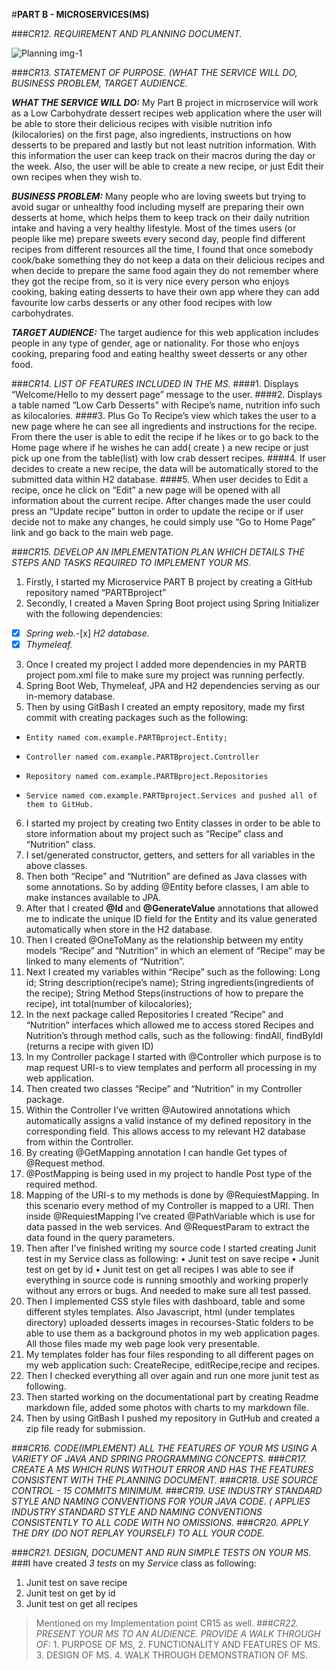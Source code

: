 #**PART B - MICROSERVICES(MS)**

###*CR12. REQUIREMENT AND PLANNING DOCUMENT.*

![Planning img-1](https://user-images.githubusercontent.com/81399590/130353291-72a0df6d-9627-4393-a1e5-df892655e245.jpg)


###*CR13. STATEMENT OF PURPOSE. (WHAT THE SERVICE WILL DO, BUSINESS PROBLEM, TARGET AUDIENCE.*

_**WHAT THE SERVICE WILL DO:**_
My Part B project in microservice will work as a Low Carbohydrate dessert recipes web application where the user will be able to store their delicious recipes with visible nutrition info (kilocalories) on the first page, also ingredients, instructions on how desserts to be prepared and lastly but not least nutrition information. With this information the user can keep track on their macros during the day or the week. Also, the user will be able to create a new recipe, or just Edit their own recipes when they wish to. 

_**BUSINESS PROBLEM:**_ Many people who are loving sweets but trying to avoid sugar or unhealthy food including myself are preparing their own desserts at home, which helps them to keep track on their daily nutrition intake and having a very healthy lifestyle. Most of the times users (or people like me) prepare sweets every second day, people find different recipes from different resources all the time, I found that once somebody cook/bake something they do not keep a data on their delicious recipes and when decide to prepare the same food again they do not remember where they got the recipe from, so it is very nice every person who enjoys cooking, baking eating desserts to have their own app where they can add favourite low carbs desserts or any other food recipes with low carbohydrates.
 
_**TARGET AUDIENCE:**_
The target audience for this web application includes people in any type of gender, age or nationality. For those who enjoys cooking, preparing food and eating healthy sweet desserts or any other food.

###*CR14. LIST OF FEATURES INCLUDED IN THE MS.*
####1. Displays “Welcome/Hello to my dessert page” message to the user.
####2. Displays a table named “Low Carb Desserts” with Recipe’s name, nutrition info such as kilocalories. 
####3. Plus Go To Recipe’s view which takes the user to a new page where he can see all ingredients and instructions for the recipe. From there the user is able to edit the recipe if he likes or to go back to the Home page where if he wishes he can add( create ) a new recipe or just pick up one from the table(list) with low crab dessert recipes.
####4. If user decides to create a new recipe, the data will be automatically stored to the submitted data within H2 database.
####5. When user decides to Edit a recipe, once he click on “Edit” a new page will be opened with all information about the current recipe. After changes made the user could press an “Update recipe” button in order to update the recipe or if user decide not to make any changes, he could simply use “Go to Home Page” link and go back to the main web page. 


###*CR15. DEVELOP AN IMPLEMENTATION PLAN WHICH DETAILS THE STEPS AND TASKS REQUIRED TO IMPLEMENT YOUR MS.*
1.	Firstly, I started my Microservice PART B project by creating a GitHub repository named “PARTBproject”
2.	Secondly, I created a Maven Spring Boot project using Spring Initializer with the following dependencies: 
-[x] _Spring web._-[x] _H2 database._
-[x] _Thymeleaf._
3.	Once I created my project I added more dependencies in my PARTB project pom.xml file to make sure my project was running perfectly. 
4.  Spring Boot Web, Thymeleaf, JPA and H2 dependencies serving as our in-memory database.
5.	Then by using GitBash I created an empty repository, made my first commit with creating packages such as the following:
-     Entity named com.example.PARTBproject.Entity; 
-     Controller named com.example.PARTBproject.Controller
-     Repository named com.example.PARTBproject.Repositories
-     Service named com.example.PARTBproject.Services and pushed all of them to GitHub.

6.	I started my project by creating two Entity classes in order to be able to store information about my project such as “Recipe” class and “Nutrition” class.
7.	I set/generated constructor, getters, and setters for all variables in the above classes.
8.	Then both “Recipe” and “Nutrition” are defined as Java classes with some annotations. So by adding @Entity before classes, I am able to make instances available to JPA. 
9.	After that I created **@Id** and **@GenerateValue** annotations that allowed me to indicate the unique ID field for the Entity and its value generated automatically when store in the H2 database. 
10.	Then I created @OneToMany as the relationship between my entity models “Recipe” and “Nutrition” in which an element of “Recipe” may be linked to many elements of “Nutrition”.
11.	Next I created my variables within “Recipe” such as the following: 
Long id; String description(recipe’s name); String ingredients(ingredients of the recipe); String Method Steps(instructions of how to prepare the recipe), int total(number of kilocalories);
12.	In the next package called Repositories  I created “Recipe” and “Nutrition” interfaces which allowed me to access stored Recipes and Nutrition’s through method calls, such as the following: findAll, findByIdI (returns a recipe with given ID)
13.	In my Controller package I started with @Controller which purpose is to map request URI-s to view templates and perform all processing in my web application.
14.	Then created two classes “Recipe” and “Nutrition” in my Controller package. 
15.	Within the Controller I’ve written @Autowired annotations which automatically assigns a valid instance of my defined repository in the corresponding field. This allows access to my relevant H2 database from within the Controller.
16.	By creating @GetMapping annotation I can handle Get types of @Request method.
17.	@PostMapping is being used in my project to handle Post type of the required method. 
18.	Mapping of the URI-s to my methods is done by @RequiestMapping. In this scenario every method of my Controller is mapped to a URI. Then inside @RequiestMapping I’ve created @PathVariable which is use for data passed in the web services. And @RequestParam to extract the data found in the query parameters.
19.	Then after I’ve finished writing my source code I started creating Junit test in my Service class as following: 
•	Junit test on save recipe
•	Junit test on get by id
•	Junit test on get all recipes
I was able to see if everything in source code is running smoothly and working properly without any errors or bugs. And needed to make sure all test passed.  
20.	Then I implemented CSS style files with dashboard, table and some different styles templates. Also Javascript, html (under templates directory) uploaded desserts images in recourses-Static folders to be able to use them as a background photos in my web application pages. All those files made my web page look very presentable.
21.	My templates folder has four files responding to all different pages on my web application such: CreateRecipe, editRecipe,recipe and recipes. 
22.	Then I checked everything all over again and run one more junit test as following.
23.	Then started working on the documentational part by creating Readme markdown file, added some photos with charts to my markdown file.
24.	Then by using GitBash I pushed my repository in GutHub and created a zip file ready for submission. 

###*CR16. CODE(IMPLEMENT) ALL THE FEATURES OF YOUR MS USING A VARIETY OF JAVA AND SPRING PROGRAMMING CONCEPTS.*
###*CR17. CREATE A MS WHICH RUNS WITHOUT ERROR AND HAS THE FEATURES CONSISTENT WITH THE PLANNING DOCUMENT.*
###*CR18. USE SOURCE CONTROL - 15 COMMITS MINIMUM.*
###*CR19. USE INDUSTRY STANDARD STYLE AND NAMING CONVENTIONS FOR YOUR JAVA CODE. ( APPLIES INDUSTRY STANDARD STYLE AND NAMING CONVENTIONS CONSISTENTLY TO ALL CODE WITH NO OMISSIONS.*
###*CR20. APPLY THE DRY (DO NOT REPLAY YOURSELF) TO ALL YOUR CODE.*

###*CR21. DESIGN, DOCUMENT AND RUN SIMPLE TESTS ON YOUR MS.*
###I have created *3 tests* on my *Service* class as following: 
1. Junit test on save recipe
2. Junit test on get by id
3. Junit test on get all recipes
>Mentioned on my Implementation point CR15 as well.
###*CR22. PRESENT YOUR MS TO AN AUDIENCE. PROVIDE A WALK THROUGH OF:*
        1. PURPOSE OF MS,
        2. FUNCTIONALITY AND FEATURES OF MS.
        3. DESIGN OF MS.
        4. WALK THROUGH DEMONSTRATION OF MS.

